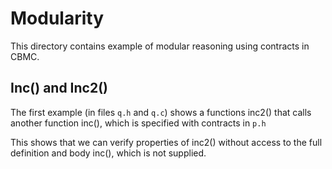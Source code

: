 # Modularity

This directory contains example of modular reasoning using contracts in CBMC.

## Inc() and Inc2()

The first example (in files `q.h` and `q.c`) shows a functions inc2() that calls
another function inc(), which is specified with contracts in `p.h`

This shows that we can verify properties of inc2() without access to the full
definition and body inc(), which is not supplied.
